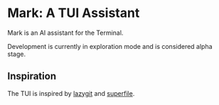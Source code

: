 # Mark: A TUI Assistant

Mark is an AI assistant for the Terminal.

Development is currently in exploration mode and is considered alpha stage.

## Inspiration

The TUI is inspired by [lazygit](https://github.com/jesseduffield/lazygit) and
[superfile](https://github.com/yorukot/superfile).
